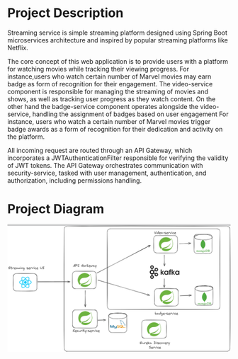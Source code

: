 # Project Description

Streaming service is simple streaming platform designed using Spring Boot microservices architecture and inspired by popular streaming platforms like Netflix.

The core concept of this web application is to provide users with a platform for watching movies while tracking their viewing progress. For instance,users who watch certain number of Marvel movies may earn badge as form of recognition for their
engagement. The video-service component is responsible for managing the streaming of movies and shows, as well as tracking user progress as they watch content. On the other hand the badge-service component operates alongside the video-service, handling the assignment of badges based on user engagement
For instance, users who watch a certain number of Marvel movies trigger badge awards as a form of recognition for their dedication and activity on the platform.

All incoming request are routed through an API Gateway, which incorporates a JWTAuthenticationFilter responsible for verifying the validity of JWT tokens.
The API Gateway orchestrates communication with security-service, tasked with user management, authentication, and authorization, including permissions handling.



# Project Diagram
![img.png](img.png)